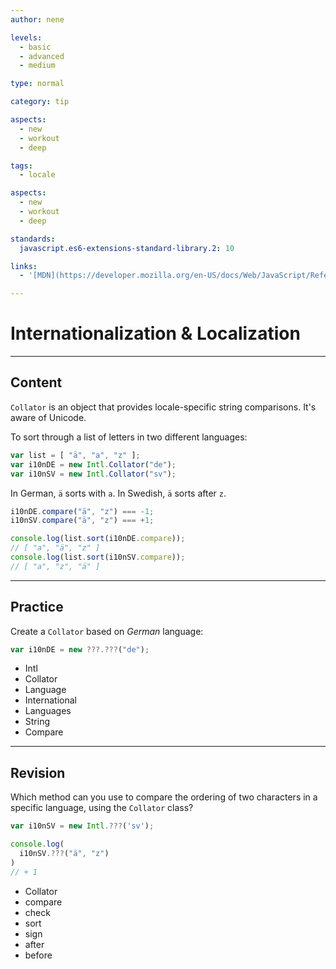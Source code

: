 ```yaml
---
author: nene

levels:
  - basic
  - advanced
  - medium

type: normal

category: tip

aspects:
  - new
  - workout
  - deep

tags:
  - locale

aspects:
  - new
  - workout
  - deep

standards:
  javascript.es6-extensions-standard-library.2: 10

links:
  - '[MDN](https://developer.mozilla.org/en-US/docs/Web/JavaScript/Reference/Global_Objects/Collator){website}'

---
```

# Internationalization & Localization

---
## Content

`Collator` is an object that provides locale-specific string comparisons. It's aware of Unicode.

To sort through a list of letters in two different languages:

```javascript
var list = [ "ä", "a", "z" ];
var i10nDE = new Intl.Collator("de");
var i10nSV = new Intl.Collator("sv");
```

In German, `ä` sorts with `a`. In Swedish, `ä` sorts after `z`.

```javascript
i10nDE.compare("ä", "z") === -1;
i10nSV.compare("ä", "z") === +1;

console.log(list.sort(i10nDE.compare));
// [ "a", "ä", "z" ]
console.log(list.sort(i10nSV.compare));
// [ "a", "z", "ä" ]
```

---
## Practice

Create a `Collator` based on *German* language:

```javascript
var i10nDE = new ???.???("de");
```

* Intl
* Collator
* Language
* International
* Languages
* String
* Compare

---
## Revision

Which method can you use to compare the ordering of two characters in a specific language, using the `Collator` class?

```javascript
var i10nSV = new Intl.???('sv');

console.log(
  i10nSV.???("ä", "z")
)
// + 1
```

* Collator
* compare
* check
* sort
* sign
* after
* before
